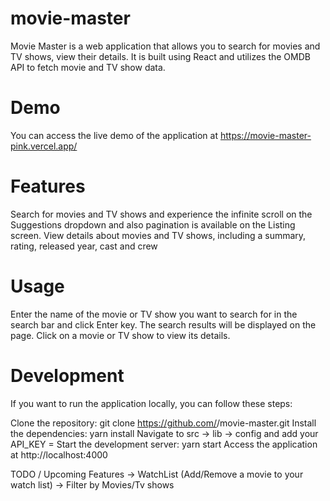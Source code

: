 # movie-master

Movie Master is a web application that allows you to search for movies and TV shows, view their details. It is built using React and utilizes the OMDB API to fetch movie and TV show data.

# Demo

You can access the live demo of the application at https://movie-master-pink.vercel.app/

# Features

Search for movies and TV shows and experience the infinite scroll on the Suggestions dropdown and also pagination is available on the Listing screen.
View details about movies and TV shows, including a summary, rating, released year, cast and crew

# Usage

Enter the name of the movie or TV show you want to search for in the search bar and click Enter key.
The search results will be displayed on the page. Click on a movie or TV show to view its details.

# Development

If you want to run the application locally, you can follow these steps:

Clone the repository: git clone https://github.com/<your-username>/movie-master.git
Install the dependencies: yarn install
Navigate to src -> lib -> config and add your API_KEY =<your-omdb-api-key>
Start the development server: yarn start
Access the application at http://localhost:4000

TODO / Upcoming Features
-> WatchList (Add/Remove a movie to your watch list)
-> Filter by Movies/Tv shows
